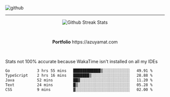 ![github](https://media.discordapp.net/attachments/881363147364118528/1142610121697021952/background.png?width=1000&height=300)<br>
___
<p align="center">
  <img alt="Github Streak Stats" src="https://streak-stats.demolab.com?user=Azuyamat&theme=transparent&hide_border=true"/>
</p><br>
<p align="center">
      <strong>Portfolio</strong> https://azuyamat.com
</p><br>

Stats not 100% accurate because WakaTime isn't installed on all my IDEs
<!--START_SECTION:waka-->

```txt
Go            3 hrs 55 mins   ████████████▒░░░░░░░░░░░░   49.91 %
TypeScript    2 hrs 16 mins   ███████▒░░░░░░░░░░░░░░░░░   28.88 %
Java          52 mins         ██▓░░░░░░░░░░░░░░░░░░░░░░   11.20 %
Text          24 mins         █▒░░░░░░░░░░░░░░░░░░░░░░░   05.28 %
CSS           9 mins          ▓░░░░░░░░░░░░░░░░░░░░░░░░   02.00 %
```

<!--END_SECTION:waka-->
